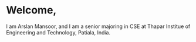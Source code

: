# **Welcome**, #
I am Arslan Mansoor, and I am a senior majoring in CSE at Thapar Institue of Engineering and Technology, Patiala, India.
